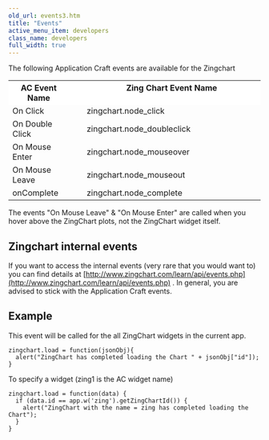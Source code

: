 ```yaml
---
old_url: events3.htm
title: "Events"
active_menu_item: developers
class_name: developers
full_width: true
---
```



The following Application Craft events are available for the Zingchart

<table>
<tr>
<th style="vertical-align:top; width:147px; height:19px; background-color:#ffffff;">
<b>AC Event Name</b>

</th>
<th style="vertical-align:top; width:47px; height:19px; background-color:#ffffff;">
</th>
<th style="vertical-align:top; width:753px; height:19px; background-color:#ffffff;">
<b>Zing Chart Event Name</b>

</th>
</tr>
<tr>
<td width="147">
On Click

</td>
<td width="47">
</td>
<td width="753">
zingchart.node_click

</td>
</tr>
<tr>
<td width="147">
On Double Click

</td>
<td width="47">
</td>
<td width="753">
zingchart.node_doubleclick

</td>
</tr>
<tr>
<td width="147">
On Mouse Enter

</td>
<td width="47">
</td>
<td width="753">
zingchart.node_mouseover

</td>
</tr>
<tr>
<td width="147">
On Mouse Leave

</td>
<td width="47">
</td>
<td width="753">
zingchart.node_mouseout

</td>
</tr>
<tr>
<td width="147">
onComplete

</td>
<td width="47">
</td>
<td width="753">
zingchart.node_complete

</td>
</tr>
</table>

The events "On Mouse Leave" & "On Mouse Enter" are called when you hover above the ZingChart plots, not the ZingChart widget itself.

## Zingchart internal events

If you want to access the internal events (very rare that you would want to) you can find details at [http://www.zingchart.com/learn/api/events.php](http://www.zingchart.com/learn/api/events.php) . In general, you are advised to stick with the Application Craft events.

## Example

This event will be called for the all ZingChart widgets in the current app.

    zingchart.load = function(jsonObj){
      alert("ZingChart has completed loading the Chart " + jsonObj["id"]);
    }
     
To specify a widget (zing1 is the AC widget name)

    zingchart.load = function(data) {
      if (data.id == app.w('zing').getZingChartId()) {
        alert("ZingChart with the name = zing has completed loading the Chart");
      }
    } 
   



